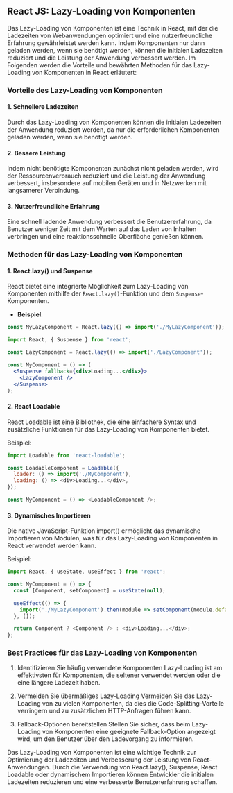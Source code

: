 ## React JS: Lazy-Loading von Komponenten

Das Lazy-Loading von Komponenten ist eine Technik in React, mit der die Ladezeiten von Webanwendungen optimiert und eine nutzerfreundliche Erfahrung gewährleistet werden kann. Indem Komponenten nur dann geladen werden, wenn sie benötigt werden, können die initialen Ladezeiten reduziert und die Leistung der Anwendung verbessert werden. Im Folgenden werden die Vorteile und bewährten Methoden für das Lazy-Loading von Komponenten in React erläutert:

### Vorteile des Lazy-Loading von Komponenten

#### 1. Schnellere Ladezeiten

Durch das Lazy-Loading von Komponenten können die initialen Ladezeiten der Anwendung reduziert werden, da nur die erforderlichen Komponenten geladen werden, wenn sie benötigt werden.

#### 2. Bessere Leistung

Indem nicht benötigte Komponenten zunächst nicht geladen werden, wird der Ressourcenverbrauch reduziert und die Leistung der Anwendung verbessert, insbesondere auf mobilen Geräten und in Netzwerken mit langsamerer Verbindung.

#### 3. Nutzerfreundliche Erfahrung

Eine schnell ladende Anwendung verbessert die Benutzererfahrung, da Benutzer weniger Zeit mit dem Warten auf das Laden von Inhalten verbringen und eine reaktionsschnelle Oberfläche genießen können.

### Methoden für das Lazy-Loading von Komponenten

#### 1. React.lazy() und Suspense

React bietet eine integrierte Möglichkeit zum Lazy-Loading von Komponenten mithilfe der `React.lazy()`-Funktion und dem `Suspense`-Komponenten.

- **Beispiel**:

```javascript
const MyLazyComponent = React.lazy(() => import('./MyLazyComponent'));
```

```jsx
import React, { Suspense } from 'react';

const LazyComponent = React.lazy(() => import('./LazyComponent'));

const MyComponent = () => (
  <Suspense fallback={<div>Loading...</div>}>
    <LazyComponent />
  </Suspense>
);

```

#### 2. React Loadable
React Loadable ist eine Bibliothek, die eine einfachere Syntax und zusätzliche Funktionen für das Lazy-Loading von Komponenten bietet.

Beispiel:

```javascript
import Loadable from 'react-loadable';

const LoadableComponent = Loadable({
  loader: () => import('./MyComponent'),
  loading: () => <div>Loading...</div>,
});

const MyComponent = () => <LoadableComponent />;

```

#### 3. Dynamisches Importieren
Die native JavaScript-Funktion import() ermöglicht das dynamische Importieren von Modulen, was für das Lazy-Loading von Komponenten in React verwendet werden kann.

Beispiel:

```javascript
import React, { useState, useEffect } from 'react';

const MyComponent = () => {
  const [Component, setComponent] = useState(null);

  useEffect(() => {
    import('./MyLazyComponent').then(module => setComponent(module.default));
  }, []);

  return Component ? <Component /> : <div>Loading...</div>;
};

```

### Best Practices für das Lazy-Loading von Komponenten
1. Identifizieren Sie häufig verwendete Komponenten
Lazy-Loading ist am effektivsten für Komponenten, die seltener verwendet werden oder die eine längere Ladezeit haben.

2. Vermeiden Sie übermäßiges Lazy-Loading
Vermeiden Sie das Lazy-Loading von zu vielen Komponenten, da dies die Code-Splitting-Vorteile verringern und zu zusätzlichen HTTP-Anfragen führen kann.

3. Fallback-Optionen bereitstellen
Stellen Sie sicher, dass beim Lazy-Loading von Komponenten eine geeignete Fallback-Option angezeigt wird, um den Benutzer über den Ladevorgang zu informieren.

Das Lazy-Loading von Komponenten ist eine wichtige Technik zur Optimierung der Ladezeiten und Verbesserung der Leistung von React-Anwendungen. Durch die Verwendung von React.lazy(), Suspense, React Loadable oder dynamischem Importieren können Entwickler die initialen Ladezeiten reduzieren und eine verbesserte Benutzererfahrung schaffen.